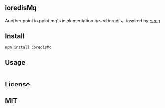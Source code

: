 ## ioredisMq

Another point to point mq's implementation based ioredis。inspired by [rsmp](https://github.com/smrchy/rsmq/blob/master/package.json)

## Install
```
npm install ioredisMq
```

## Usage
```

```

## License

## MIT